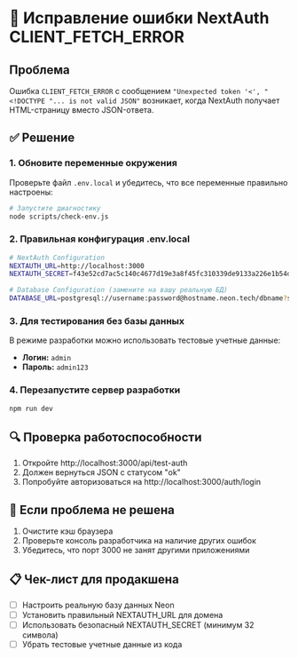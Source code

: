 # 🔧 Исправление ошибки NextAuth CLIENT_FETCH_ERROR

## Проблема
Ошибка `CLIENT_FETCH_ERROR` с сообщением `"Unexpected token '<', "<!DOCTYPE "... is not valid JSON"` возникает, когда NextAuth получает HTML-страницу вместо JSON-ответа.

## ✅ Решение

### 1. Обновите переменные окружения

Проверьте файл `.env.local` и убедитесь, что все переменные правильно настроены:

```bash
# Запустите диагностику
node scripts/check-env.js
```

### 2. Правильная конфигурация .env.local

```bash
# NextAuth Configuration
NEXTAUTH_URL=http://localhost:3000
NEXTAUTH_SECRET=f43e52cd7ac5c140c4677d19e3a8f45fc310339de9133a226e1b54de12108afa

# Database Configuration (замените на вашу реальную БД)
DATABASE_URL=postgresql://username:password@hostname.neon.tech/dbname?sslmode=require
```

### 3. Для тестирования без базы данных

В режиме разработки можно использовать тестовые учетные данные:
- **Логин:** `admin`
- **Пароль:** `admin123`

### 4. Перезапустите сервер разработки

```bash
npm run dev
```

## 🔍 Проверка работоспособности

1. Откройте http://localhost:3000/api/test-auth
2. Должен вернуться JSON с статусом "ok"
3. Попробуйте авторизоваться на http://localhost:3000/auth/login

## 🚨 Если проблема не решена

1. Очистите кэш браузера
2. Проверьте консоль разработчика на наличие других ошибок
3. Убедитесь, что порт 3000 не занят другими приложениями

## 📋 Чек-лист для продакшена

- [ ] Настроить реальную базу данных Neon
- [ ] Установить правильный NEXTAUTH_URL для домена
- [ ] Использовать безопасный NEXTAUTH_SECRET (минимум 32 символа)
- [ ] Убрать тестовые учетные данные из кода
